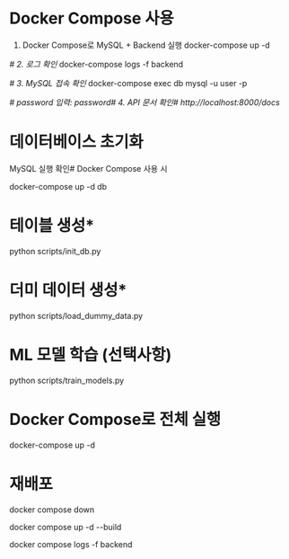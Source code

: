 # Docker Compose 사용

1. Docker Compose로 MySQL + Backend 실행
docker-compose up -d

*# 2. 로그 확인*
docker-compose logs -f backend

*# 3. MySQL 접속 확인*
docker-compose exec db mysql -u user -p

*# password 입력: password# 4. API 문서 확인# http://localhost:8000/docs* 

# 데이터베이스 초기화

MySQL 실행 확인# Docker Compose 사용 시

docker-compose up -d db

# 테이블 생성*
python scripts/init_db.py

# 더미 데이터 생성*
python scripts/load_dummy_data.py

# ML 모델 학습 (선택사항)
python scripts/train_models.py

# Docker Compose로 전체 실행
docker-compose up -d

# 재배포
docker compose down

docker compose up -d --build

docker compose logs -f backend
